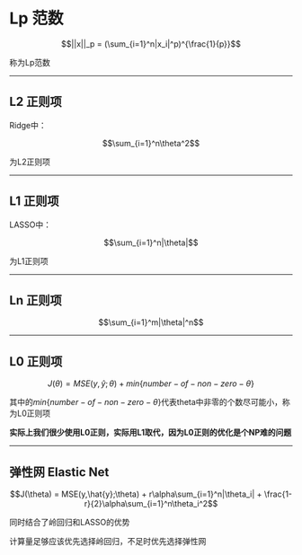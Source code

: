<head>
    <script src="https://cdn.mathjax.org/mathjax/latest/MathJax.js?config=TeX-AMS-MML_HTMLorMML" type="text/javascript"></script>
    <script type="text/x-mathjax-config">
        MathJax.Hub.Config({
            tex2jax: {
            skipTags: ['script', 'noscript', 'style', 'textarea', 'pre'],
            inlineMath: [['$','$']]
            }
        });
    </script>
</head>

# Lp 范数

$$||x||_p = (\sum_{i=1}^n|x_i|^p)^{\frac{1}{p}}$$

称为Lp范数

---

## L2 正则项

Ridge中：

$$\sum_{i=1}^n\theta^2$$

为L2正则项

---

## L1 正则项

LASSO中：

$$\sum_{i=1}^n|\theta|$$

为L1正则项

---

## Ln 正则项

$$\sum_{i=1}^m|\theta|^n$$

---

## L0 正则项

$$J(\theta) = MSE(y,\hat{y};\theta) + min\{number-of-non-zero-\theta\}$$

其中的$min\{number-of-non-zero-\theta\}$代表theta中非零的个数尽可能小，称为L0正则项

**实际上我们很少使用L0正则，实际用L1取代，因为L0正则的优化是个NP难的问题**

---

## 弹性网 Elastic Net

$$J(\theta) = MSE(y,\hat{y};\theta) + r\alpha\sum_{i=1}^n|\theta_i| + \frac{1-r}{2}\alpha\sum_{i=1}^n\theta_i^2$$

同时结合了岭回归和LASSO的优势

计算量足够应该优先选择岭回归，不足时优先选择弹性网
